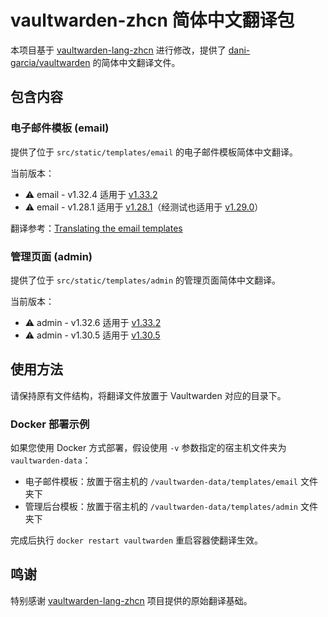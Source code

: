 # vaultwarden-zhcn 简体中文翻译包

本项目基于 [vaultwarden-lang-zhcn](https://github.com/wcjxixi/vaultwarden-lang-zhcn) 进行修改，提供了 [dani-garcia/vaultwarden](https://github.com/dani-garcia/vaultwarden) 的简体中文翻译文件。

## 包含内容

### 电子邮件模板 (email)
提供了位于 `src/static/templates/email` 的电子邮件模板简体中文翻译。

当前版本：
- ⚠️ email - v1.32.4 适用于 [v1.33.2](https://github.com/dani-garcia/vaultwarden/releases/tag/1.33.2)
- ⚠️ email - v1.28.1 适用于 [v1.28.1](https://github.com/dani-garcia/vaultwarden/releases/tag/1.28.1)（经测试也适用于 [v1.29.0](https://github.com/dani-garcia/vaultwarden/releases/tag/1.29.0)）

翻译参考：[Translating the email templates](https://github.com/dani-garcia/vaultwarden/wiki/Translating-the-email-templates)

### 管理页面 (admin)
提供了位于 `src/static/templates/admin` 的管理页面简体中文翻译。

当前版本：
- ⚠️ admin - v1.32.6 适用于 [v1.33.2](https://github.com/dani-garcia/vaultwarden/releases/tag/1.33.2)
- ⚠️ admin - v1.30.5 适用于 [v1.30.5](https://github.com/dani-garcia/vaultwarden/releases/tag/1.30.5)

## 使用方法

请保持原有文件结构，将翻译文件放置于 Vaultwarden 对应的目录下。

### Docker 部署示例

如果您使用 Docker 方式部署，假设使用 `-v` 参数指定的宿主机文件夹为 `vaultwarden-data`：

+ 电子邮件模板：放置于宿主机的 `/vaultwarden-data/templates/email` 文件夹下
+ 管理后台模板：放置于宿主机的 `/vaultwarden-data/templates/admin` 文件夹下

完成后执行 `docker restart vaultwarden` 重启容器使翻译生效。

## 鸣谢

特别感谢 [vaultwarden-lang-zhcn](https://github.com/wcjxixi/vaultwarden-lang-zhcn) 项目提供的原始翻译基础。
